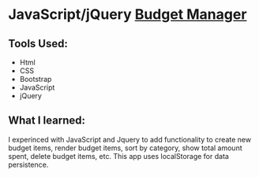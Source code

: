 # JavaScript/jQuery [Budget Manager](https://tudorbejinari.github.io/budget-manager/)
## Tools Used: 
* Html
* CSS
* Bootstrap
* JavaScript
* jQuery

## What I learned:

I experinced with JavaScript and Jquery to add functionality to create new budget items, render budget items, sort by category, show total amount spent, delete budget items, etc. This app uses localStorage for data persistence.


